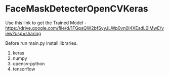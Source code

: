 # FaceMaskDetecterOpenCVKeras
Use this link to get the Trained Model - https://drive.google.com/file/d/1FGpsQW2bfSyyJLWp0vn0l4XEsdL0lMwE/view?usp=sharing 

Before run main.py install libraries.
1. keras
2. numpy
3. opencv-python
4. tensorflow

